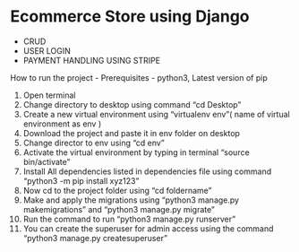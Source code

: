 # Ecommerce Store using Django
- CRUD
- USER LOGIN
- PAYMENT HANDLING USING STRIPE

 How to run the project -
Prerequisites - python3, Latest version of pip
1) Open terminal
2) Change directory to desktop using command “cd Desktop”
3) Create a new virtual environment using “virtualenv env”( name of virtual environment as env
)
4) Download the project and paste it in env folder on desktop
5) Change director to env using “cd env”
6) Activate the virtual environment by typing in terminal “source bin/activate”
7) Install All dependencies listed in dependencies file using command “python3 -m pip
install xyz123”
8) Now cd to the project folder using “cd foldername”
9) Make and apply the migrations using “python3 manage.py makemigrations” and “python3
manage.py migrate”
10) Run the command to run “python3 manage.py runserver”
11) You can create the superuser for admin access using the command “python3 manage.py
createsuperuser”
